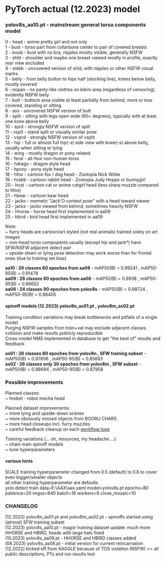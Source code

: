 # PyTorch actual (12.2023) model

### yolov8s_aa10.pt - mainstream general torso components model
 
 0 - head   - anime pretty girl and not only <br>
 1 - bust   - torso part from collarbone center to pair of covered breasts <br>
 2 - boob   - bust with no bra, nipples mostly visible, generally NSFW <br>
 3 - shld   - shoulder and maybe one breast viewed mostly in profile, exactly rear view excluded <br>
 4 - sideb  - uncovered version of shld, with nipples or other NSFW visual marks <br>
 5 - belly  - from belly button to hips half (stocking line), knees below belly, mostly covered <br>
 6 - nopan  - no panty-like clothes on bikini area (regardless of censoring), evidently NSFW belly <br>
 7 - butt   - buttock area visible at least partially from behind, more or less covered, standing or sitting <br>
 8 - ass    - uncovered NSFW version of butt <br>
 9 - split  - sitting with legs open wide (90+ degrees), typically with at least one knee above belly <br>
10 - sprd   - strongly NSFW version of split <br>
11 - vsplt  - stand split or visually similar pose <br>
12 - vsprd  - strongly NSFW version of vsplit <br>
13 - hip    - full or almost full hip(-s) side view with knee(-s) above belly, usually when sitting or lying <br>
14 - wing   - mostly dragon or pony related <br>
15 - feral  - all-four non-human torso <br>
16 - hdrago - dragon style head <br>
17 - hpony  - pony style head <br>
18 - hfox   - cartoon fox / dog head - Zootopia Nick Wilde <br>
19 - hrabb  - cartoon rabbit head - Zootopia Judy Hopps or bunnygirl <br>
20 - hcat   - cartoon cat or anime catgirl head (less sharp muzzle compared to hfox) <br>
21 - hbear  - cartoon bear head <br>
22 - jacko  - memetic "Jack'O contest pose" with a head toward viewer <br>
23 - jackx  - jacko viewed from behind, sometimes heavily NSFW <br>
24 - hhorse - horse head first implemented in aa09 <br>
25 - hbird - bird head first implemented in aa09 <br>

Note: <br>
~ furry heads are cartoon/art styled (not real animals) trained solely on art images <br>
~ non-head torso compopents usually (except hip and jack*) have SFW/NSFW adjacent oblect pair <br>
~ upside-down or lying pose detection may work worse than for frontal ones (due to training set bias) <br>

**aa10 : 26 classes 60 epoches from aa09**    - mAP50(B) = 0.99241 , mAP50-95(B) = 0.91478 <br>
**aa09 : 26 classes 60 epoches from aa06**    - mAP50(B) = 0.9938 ,  mAP50-95(B) = 0.89652 <br>
**aa06 : 24 classes 90 epoches from yolov8s** - mAP50(B) = 0.98724 , mAP50-95(B) = 0.88405 <br>

#### spinoff models (12.2023) yolov8n_as01.pt , yolov8m_as02.pt

Training condition variations may break bottlenecks and pitfalls of a single model <br>
Purging NSFW samples from train+val may exclude adjacent classes collision and make results publicly reproducible <br>
Cross-model NMS implemented in database to get "the best of" results and feedback <br>

**as01 : 26 classes 80 epoches from yolov8n , SFW training subset** - mAP50(B) = 0.97806 , mAP50-95(B) = 0.85683 <br>
**as02 : 26 classes only 30 epoches from yolov8m , SFW subset**     - mAP50(B) = 0.98694 , mAP50-95(B) = 0.87958 <br>

### Possible improvements

Planned classes: <br>
~ hrobot - robot mecha head <br>

Planned dataset improvements: <br>
~ more lying and upside-down scenes <br>
~ more obviously missed objects from BOORU CHARS <br>
~ more head closeups incl. furry muzzles <br>
~ careful feedback cleanup on each [workflow loop](../process/README.md#workflow-loop)

Training variations (... oh, resources, my headache ...): <br>
~ chain-train spinoff models <br>
~ tune hyperparameters <br>

#### various hints

SCALE training hyperparameter changed from 0.5 (default) to 0.6 to cover even bigger/smaller objects <br>
all other training hyperparameter are defaults <br>
yolo detect train data=E:\AAX\aax.yaml model=yolov8s.pt epochs=80 patience=20 imgsz=640 batch=16 workers=6 close_mosaic=10

### CHANGELOG

(12.2023) yolov8n_as01.pt and yolov8m_as02.pt - spinoffs started using (almost) SFW training subset <br>
(12.2023) yolov8s_aa10.pt - magor training dataset update: much more HHORSE and HBIRD, heads with large hats fixed <br>
(10.2023) yolov8s_aa09.pt - HHORSE and HBIRD classes added <br>
(08.2023) yolov8s_aa06.pt - initial version for current reincarnation <br>
(12.2022) kicked off from KAGGLE because of TOS violation (NSFW) >> all public descriptions, PTs and run results lost <br>
